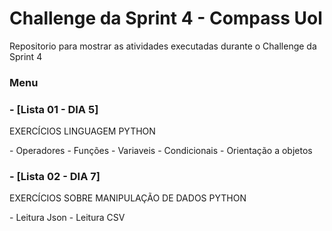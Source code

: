 # Challenge da Sprint 4 - Compass Uol

<p>Repositorio para mostrar as atividades executadas durante o Challenge da Sprint 4</p>

### Menu

### - [Lista 01 - DIA 5]
<p>EXERCÍCIOS LINGUAGEM PYTHON<p>
    - Operadores
    - Funções
    - Variaveis
    - Condicionais
    - Orientação a objetos

### - [Lista 02 - DIA 7]
<p>EXERCÍCIOS SOBRE MANIPULAÇÃO DE DADOS PYTHON<p>
    - Leitura Json
    - Leitura CSV